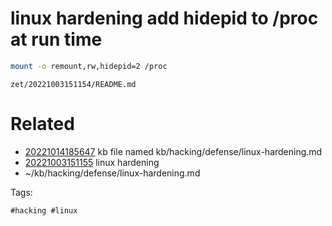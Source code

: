# linux hardening add hidepid to /proc at run time
```bash
mount -o remount,rw,hidepid=2 /proc
```

` zet/20221003151154/README.md `

# Related

- [20221014185647](/zet/20221014185647/README.md) kb file named kb/hacking/defense/linux-hardening.md
- [20221003151155](/zet/20221003151155/README.md) linux hardening
- ~/kb/hacking/defense/linux-hardening.md

Tags:

    #hacking #linux 
